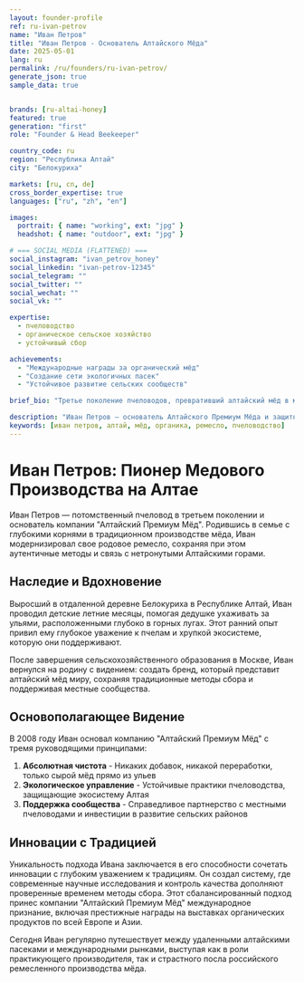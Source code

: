 ```yaml
---
layout: founder-profile
ref: ru-ivan-petrov
name: "Иван Петров"
title: "Иван Петров - Основатель Алтайского Мёда"
date: 2025-05-01
lang: ru
permalink: /ru/founders/ru-ivan-petrov/
generate_json: true
sample_data: true


brands: [ru-altai-honey]
featured: true
generation: "first"
role: "Founder & Head Beekeeper"

country_code: ru
region: "Республика Алтай"
city: "Белокуриха"

markets: [ru, cn, de]
cross_border_expertise: true
languages: ["ru", "zh", "en"]

images:
  portrait: { name: "working", ext: "jpg" }
  headshot: { name: "outdoor", ext: "jpg" }

# === SOCIAL MEDIA (FLATTENED) ===
social_instagram: "ivan_petrov_honey"
social_linkedin: "ivan-petrov-12345"
social_telegram: ""
social_twitter: ""
social_wechat: ""
social_vk: ""

expertise:
  - пчеловодство
  - органическое сельское хозяйство
  - устойчивый сбор

achievements:
  - "Международные награды за органический мёд"
  - "Создание сети экологичных пасек"
  - "Устойчивое развитие сельских сообществ"

brief_bio: "Третье поколение пчеловодов, превративший алтайский мёд в международный ремесленный бренд."

description: "Иван Петров — основатель Алтайского Премиум Мёда и защитник устойчивого пчеловодства в России."
keywords: [иван петров, алтай, мёд, органика, ремесло, пчеловодство]
---
```


# Иван Петров: Пионер Медового Производства на Алтае

Иван Петров — потомственный пчеловод в третьем поколении и основатель компании "Алтайский Премиум Мёд". Родившись в семье с глубокими корнями в традиционном производстве мёда, Иван модернизировал свое родовое ремесло, сохраняя при этом аутентичные методы и связь с нетронутыми Алтайскими горами.

## Наследие и Вдохновение

Выросший в отдаленной деревне Белокуриха в Республике Алтай, Иван проводил детские летние месяцы, помогая дедушке ухаживать за ульями, расположенными глубоко в горных лугах. Этот ранний опыт привил ему глубокое уважение к пчелам и хрупкой экосистеме, которую они поддерживают.

После завершения сельскохозяйственного образования в Москве, Иван вернулся на родину с видением: создать бренд, который представит алтайский мёд миру, сохраняя традиционные методы сбора и поддерживая местные сообщества.

## Основополагающее Видение

В 2008 году Иван основал компанию "Алтайский Премиум Мёд" с тремя руководящими принципами:

1. **Абсолютная чистота** - Никаких добавок, никакой переработки, только сырой мёд прямо из ульев
2. **Экологическое управление** - Устойчивые практики пчеловодства, защищающие экосистему Алтая
3. **Поддержка сообщества** - Справедливое партнерство с местными пчеловодами и инвестиции в развитие сельских районов

## Инновации с Традицией

Уникальность подхода Ивана заключается в его способности сочетать инновации с глубоким уважением к традициям. Он создал систему, где современные научные исследования и контроль качества дополняют проверенные временем методы сбора. Этот сбалансированный подход принес компании "Алтайский Премиум Мёд" международное признание, включая престижные награды на выставках органических продуктов по всей Европе и Азии.

Сегодня Иван регулярно путешествует между удаленными алтайскими пасеками и международными рынками, выступая как в роли практикующего производителя, так и страстного посла российского ремесленного производства мёда.
